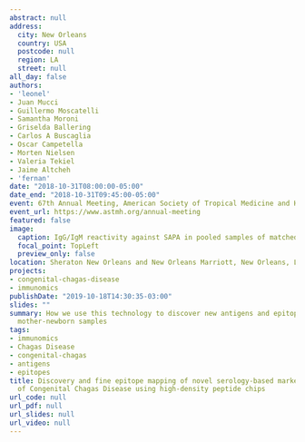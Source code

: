 ```yaml
---
abstract: null
address:
  city: New Orleans
  country: USA
  postcode: null
  region: LA
  street: null
all_day: false
authors:
- 'leonel'
- Juan Mucci
- Guillermo Moscatelli
- Samantha Moroni
- Griselda Ballering
- Carlos A Buscaglia
- Oscar Campetella
- Morten Nielsen
- Valeria Tekiel
- Jaime Altcheh
- 'fernan'
date: "2018-10-31T08:00:00-05:00"
date_end: "2018-10-31T09:45:00-05:00"
event: 67th Annual Meeting, American Society of Tropical Medicine and Hygiene
event_url: https://www.astmh.org/annual-meeting
featured: false
image:
  caption: IgG/IgM reactivity against SAPA in pooled samples of matched mother/newborns
  focal_point: TopLeft
  preview_only: false
location: Sheraton New Orleans and New Orleans Marriott, New Orleans, LA
projects:
- congenital-chagas-disease
- immunomics
publishDate: "2019-10-18T14:30:35-03:00"
slides: ""
summary: How we use this technology to discover new antigens and epitopes in matched
  mother-newborn samples
tags:
- immunomics
- Chagas Disease
- congenital-chagas
- antigens
- epitopes
title: Discovery and fine epitope mapping of novel serology-based markers for diagnosis
  of Congenital Chagas Disease using high-density peptide chips
url_code: null
url_pdf: null
url_slides: null
url_video: null
---
```

